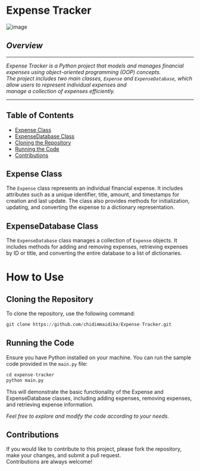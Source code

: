 # Expense Tracker

![image](https://github.com/chidimmaidika/Expense-Tracker/assets/137975543/f7c6a26a-b9cb-4884-ab74-026616c77fa8)


## _Overview_
---
_Expense Tracker is a Python project that models and manages financial expenses using object-oriented programming (OOP) concepts.    
The project includes two main classes, `Expense` and `ExpenseDatabase`, which allow users to represent individual expenses and    
manage a collection of expenses efficiently._

---

## Table of Contents
- [Expense Class](#expense-class)
- [ExpenseDatabase Class](#expensedatabase-class)
- [Cloning the Repository](#cloning-the-repository)
- [Running the Code](#running-the-code)
- [Contributions](#contributions)

## Expense Class
The `Expense` class represents an individual financial expense. It includes attributes such as a unique identifier, title, amount, and timestamps for creation and last update. 
The class also provides methods for initialization, updating, and converting the expense to a dictionary representation.

## ExpenseDatabase Class
The `ExpenseDatabase` class manages a collection of `Expense` objects. It includes methods for adding and removing expenses, retrieving expenses by ID or title, 
and converting the entire database to a list of dictionaries.

# How to Use
## Cloning the Repository
To clone the repository, use the following command:
```python
git clone https://github.com/chidimmaidika/Expense-Tracker.git
```
## Running the Code
Ensure you have Python installed on your machine. You can run the sample code provided in the `main.py` file:
```python
cd expense-tracker
python main.py
```

This will demonstrate the basic functionality of the Expense and ExpenseDatabase classes, including adding expenses, removing expenses, and retrieving expense information.

_Feel free to explore and modify the code according to your needs._

## Contributions
If you would like to contribute to this project, please fork the repository, make your changes, and submit a pull request.    
Contributions are always welcome!




